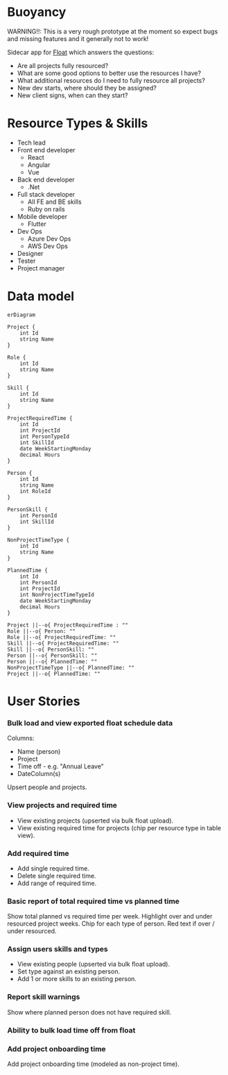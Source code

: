 # Buoyancy
WARNING!!: This is a very rough prototype at the moment so expect bugs and missing features and it generally not to work!

Sidecar app for [Float](float.com) which answers the questions:
- Are all projects fully resourced?
- What are some good options to better use the resources I have?
- What additional resources do I need to fully resource all projects?
- New dev starts, where should they be assigned?
- New client signs, when can they start?

# Resource Types & Skills
- Tech lead
- Front end developer
    - React
    - Angular
    - Vue
- Back end developer
    - .Net
- Full stack developer
    - All FE and BE skills
    - Ruby on rails
- Mobile developer
    - Flutter
- Dev Ops
    - Azure Dev Ops
    - AWS Dev Ops
- Designer
- Tester
- Project manager

# Data model
```mermaid
erDiagram

Project {
    int Id
    string Name
}

Role {
    int Id
    string Name
}

Skill {
    int Id
    string Name
}

ProjectRequiredTime {
    int Id
    int ProjectId
    int PersonTypeId
    int SkillId
    date WeekStartingMonday
    decimal Hours
}

Person {
    int Id
    string Name
    int RoleId
}

PersonSkill {
    int PersonId
    int SkillId
}

NonProjectTimeType {
    int Id
    string Name
}

PlannedTime {
    int Id
    int PersonId
    int ProjectId
    int NonProjectTimeTypeId
    date WeekStartingMonday
    decimal Hours
}

Project ||--o{ ProjectRequiredTime : ""
Role ||--o{ Person: ""
Role ||--o{ ProjectRequiredTime: ""
Skill ||--o{ ProjectRequiredTime: ""
Skill ||--o{ PersonSkill: ""
Person ||--o{ PersonSkill: ""
Person ||--o{ PlannedTime: ""
NonProjectTimeType ||--o{ PlannedTime: ""
Project ||--o{ PlannedTime: ""
```

# User Stories
### Bulk load and view exported float schedule data
Columns:
- Name (person)
- Project
- Time off - e.g. "Annual Leave"
- DateColumn(s)

Upsert people and projects.

### View projects and required time
- View existing projects (upserted via bulk float upload).
- View existing required time for projects (chip per resource type in table view).

### Add required time
- Add single required time.
- Delete single required time.
- Add range of required time.

### Basic report of total required time vs planned time
Show total planned vs required time per week. Highlight over and under resourced project weeks. Chip for each type of person. Red text if over / under resourced.

### Assign users skills and types
- View existing people (upserted via bulk float upload).
- Set type against an existing person.
- Add 1 or more skills to an existing person.

### Report skill warnings
Show where planned person does not have required skill.

### Ability to bulk load time off from float

### Add project onboarding time
Add project onboarding time (modeled as non-project time).